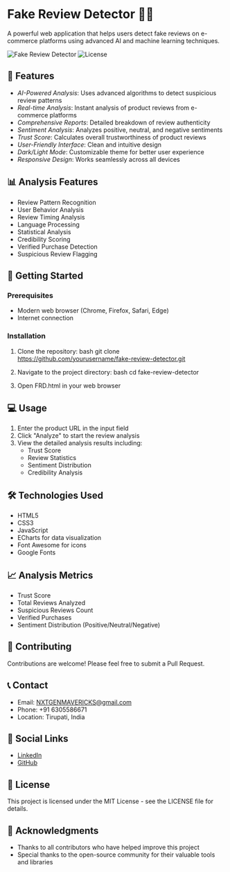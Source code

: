 # Fake Review Detector 🕵‍♂

A powerful web application that helps users detect fake reviews on e-commerce platforms using advanced AI and machine learning techniques.

![Fake Review Detector](https://img.shields.io/badge/Status-Active-brightgreen)
![License](https://img.shields.io/badge/License-MIT-blue)

## 🌟 Features

- *AI-Powered Analysis*: Uses advanced algorithms to detect suspicious review patterns
- *Real-time Analysis*: Instant analysis of product reviews from e-commerce platforms
- *Comprehensive Reports*: Detailed breakdown of review authenticity
- *Sentiment Analysis*: Analyzes positive, neutral, and negative sentiments
- *Trust Score*: Calculates overall trustworthiness of product reviews
- *User-Friendly Interface*: Clean and intuitive design
- *Dark/Light Mode*: Customizable theme for better user experience
- *Responsive Design*: Works seamlessly across all devices

## 📊 Analysis Features

- Review Pattern Recognition
- User Behavior Analysis
- Review Timing Analysis
- Language Processing
- Statistical Analysis
- Credibility Scoring
- Verified Purchase Detection
- Suspicious Review Flagging

## 🚀 Getting Started

### Prerequisites

- Modern web browser (Chrome, Firefox, Safari, Edge)
- Internet connection

### Installation

1. Clone the repository:
bash
git clone https://github.com/yourusername/fake-review-detector.git


2. Navigate to the project directory:
bash
cd fake-review-detector


3. Open FRD.html in your web browser

## 💻 Usage

1. Enter the product URL in the input field
2. Click "Analyze" to start the review analysis
3. View the detailed analysis results including:
   - Trust Score
   - Review Statistics
   - Sentiment Distribution
   - Credibility Analysis

## 🛠 Technologies Used

- HTML5
- CSS3
- JavaScript
- ECharts for data visualization
- Font Awesome for icons
- Google Fonts

## 📈 Analysis Metrics

- Trust Score
- Total Reviews Analyzed
- Suspicious Reviews Count
- Verified Purchases
- Sentiment Distribution (Positive/Neutral/Negative)

## 🤝 Contributing

Contributions are welcome! Please feel free to submit a Pull Request.

## 📞 Contact

- Email: NXTGENMAVERICKS@gmail.com
- Phone: +91 6305586671
- Location: Tirupati, India

## 🔗 Social Links

- [LinkedIn](https://www.linkedin.com/in/s-venu-55b6042a4/)
- [GitHub](https://github.com/HemanthReddyBandi)

## 📝 License

This project is licensed under the MIT License - see the LICENSE file for details.

## 🙏 Acknowledgments

- Thanks to all contributors who have helped improve this project
- Special thanks to the open-source community for their valuable tools and libraries
